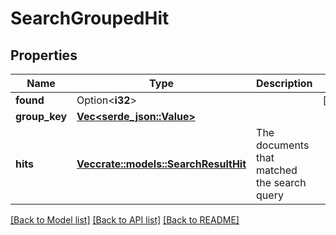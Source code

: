 # SearchGroupedHit

## Properties

Name | Type | Description | Notes
------------ | ------------- | ------------- | -------------
**found** | Option<**i32**> |  | [optional]
**group_key** | [**Vec<serde_json::Value>**](serde_json::Value.md) |  | 
**hits** | [**Vec<crate::models::SearchResultHit>**](SearchResultHit.md) | The documents that matched the search query | 

[[Back to Model list]](../README.md#documentation-for-models) [[Back to API list]](../README.md#documentation-for-api-endpoints) [[Back to README]](../README.md)


